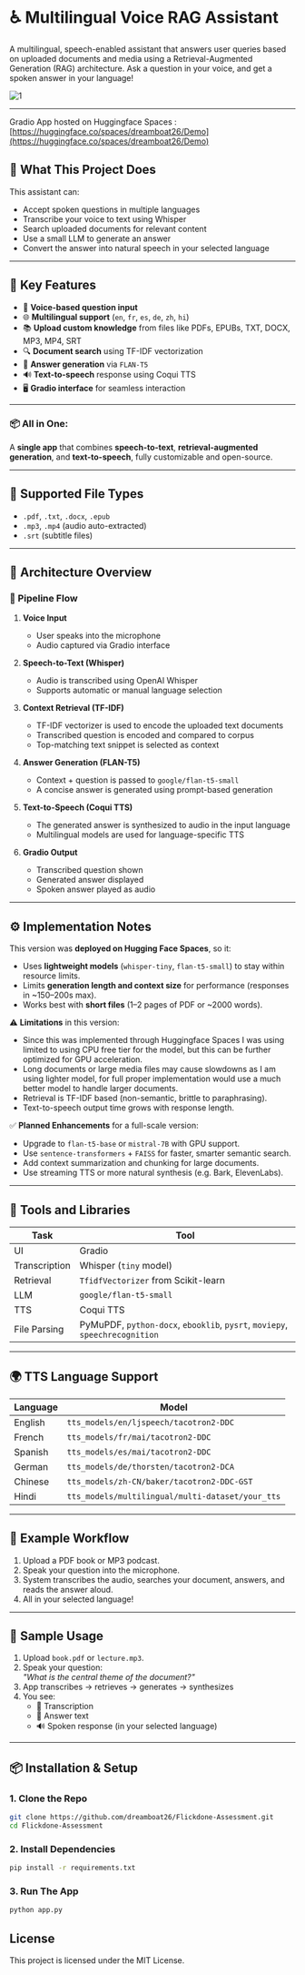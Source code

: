 # ♿ Multilingual Voice RAG Assistant

A multilingual, speech-enabled assistant that answers user queries based on uploaded documents and media using a Retrieval-Augmented Generation (RAG) architecture. Ask a question in your voice, and get a spoken answer in your language!

![1](https://github.com/user-attachments/assets/98236f37-739e-4e4b-9305-66a15f3f5854)

---

Gradio App hosted on Huggingface Spaces : [https://huggingface.co/spaces/dreamboat26/Demo](https://huggingface.co/spaces/dreamboat26/Demo)

## 🚀 What This Project Does

This assistant can:
- Accept spoken questions in multiple languages
- Transcribe your voice to text using Whisper
- Search uploaded documents for relevant content
- Use a small LLM to generate an answer
- Convert the answer into natural speech in your selected language

---

## 🎯 Key Features

- 🎤 **Voice-based question input**
- 🌐 **Multilingual support** (`en`, `fr`, `es`, `de`, `zh`, `hi`)
- 📚 **Upload custom knowledge** from files like PDFs, EPUBs, TXT, DOCX, MP3, MP4, SRT
- 🔍 **Document search** using TF-IDF vectorization
- 🧠 **Answer generation** via `FLAN-T5`
- 🔊 **Text-to-speech** response using Coqui TTS
- 🖥️ **Gradio interface** for seamless interaction

---

### 📦 All in One:
A **single app** that combines **speech-to-text**, **retrieval-augmented generation**, and **text-to-speech**, fully customizable and open-source.

---

## 📁 Supported File Types

- `.pdf`, `.txt`, `.docx`, `.epub`
- `.mp3`, `.mp4` (audio auto-extracted)
- `.srt` (subtitle files)

---

## 🧠 Architecture Overview

### 🔁 Pipeline Flow

1. **Voice Input**  
   - User speaks into the microphone
   - Audio captured via Gradio interface

2. **Speech-to-Text (Whisper)**  
   - Audio is transcribed using OpenAI Whisper
   - Supports automatic or manual language selection

3. **Context Retrieval (TF-IDF)**  
   - TF-IDF vectorizer is used to encode the uploaded text documents
   - Transcribed question is encoded and compared to corpus
   - Top-matching text snippet is selected as context

4. **Answer Generation (FLAN-T5)**  
   - Context + question is passed to `google/flan-t5-small`
   - A concise answer is generated using prompt-based generation

5. **Text-to-Speech (Coqui TTS)**  
   - The generated answer is synthesized to audio in the input language
   - Multilingual models are used for language-specific TTS

6. **Gradio Output**  
   - Transcribed question shown
   - Generated answer displayed
   - Spoken answer played as audio

---

## ⚙️ Implementation Notes

This version was **deployed on Hugging Face Spaces**, so it:

- Uses **lightweight models** (`whisper-tiny`, `flan-t5-small`) to stay within resource limits.
- Limits **generation length and context size** for performance (responses in ~150–200s max).
- Works best with **short files** (1–2 pages of PDF or ~2000 words).

⚠️ **Limitations** in this version:
- Since this was implemented through Huggingface Spaces I was using limited to using CPU free tier for the model, but this can be further optimized for GPU acceleration.
- Long documents or large media files may cause slowdowns as I am using lighter model, for full proper implementation would use a much better model to handle larger documents.
- Retrieval is TF-IDF based (non-semantic, brittle to paraphrasing).
- Text-to-speech output time grows with response length.

✅ **Planned Enhancements** for a full-scale version:
- Upgrade to `flan-t5-base` or `mistral-7B` with GPU support.
- Use `sentence-transformers` + `FAISS` for faster, smarter semantic search.
- Add context summarization and chunking for large documents.
- Use streaming TTS or more natural synthesis (e.g. Bark, ElevenLabs).

---

## 🧰 Tools and Libraries

| Task | Tool |
|------|------|
| UI | Gradio |
| Transcription | Whisper (`tiny` model) |
| Retrieval | `TfidfVectorizer` from Scikit-learn |
| LLM | `google/flan-t5-small` |
| TTS | Coqui TTS |
| File Parsing | PyMuPDF, `python-docx`, `ebooklib`, `pysrt`, `moviepy`, `speechrecognition` |

---

## 🌍 TTS Language Support

| Language | Model |
|----------|-----------------------------------------------------|
| English  | `tts_models/en/ljspeech/tacotron2-DDC`              |
| French   | `tts_models/fr/mai/tacotron2-DDC`                   |
| Spanish  | `tts_models/es/mai/tacotron2-DDC`                   |
| German   | `tts_models/de/thorsten/tacotron2-DCA`             |
| Chinese  | `tts_models/zh-CN/baker/tacotron2-DDC-GST`         |
| Hindi    | `tts_models/multilingual/multi-dataset/your_tts`   |

---

## 🧪 Example Workflow

1. Upload a PDF book or MP3 podcast.
2. Speak your question into the microphone.
3. System transcribes the audio, searches your document, answers, and reads the answer aloud.
4. All in your selected language!

---

## 🧪 Sample Usage

1. Upload `book.pdf` or `lecture.mp3`.
2. Speak your question:  
   _"What is the central theme of the document?"_
3. App transcribes → retrieves → generates → synthesizes
4. You see:
   - 📝 Transcription
   - 💬 Answer text
   - 🔊 Spoken response (in your selected language)

---

## 📦 Installation & Setup

### 1. Clone the Repo

```bash
git clone https://github.com/dreamboat26/Flickdone-Assessment.git
cd Flickdone-Assessment
```
### 2. Install Dependencies
```bash
pip install -r requirements.txt
```
### 3. Run The App
```bash
python app.py
```

## License

This project is licensed under the MIT License.
